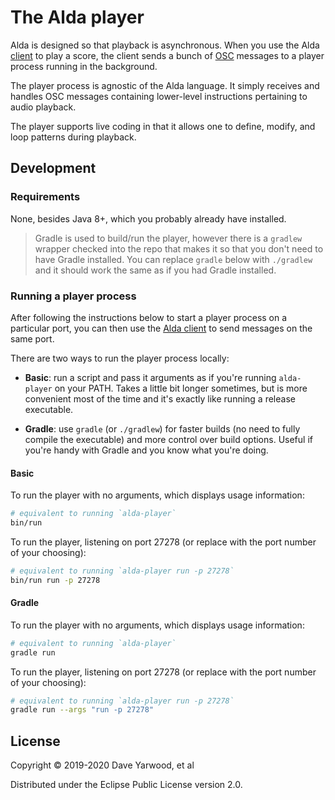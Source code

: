 # The Alda player

Alda is designed so that playback is asynchronous. When you use the Alda
[client](../client) to play a score, the client sends a bunch of
[OSC][osc-intro] messages to a player process running in the background.

[osc-intro]: http://opensoundcontrol.org/introduction-osc

The player process is agnostic of the Alda language. It simply receives and
handles OSC messages containing lower-level instructions pertaining to audio
playback.

The player supports live coding in that it allows one to define, modify, and
loop patterns during playback.

## Development

### Requirements

None, besides Java 8+, which you probably already have installed.

> Gradle is used to build/run the player, however there is a `gradlew` wrapper
> checked into the repo that makes it so that you don't need to have Gradle
> installed. You can replace `gradle` below with `./gradlew` and it should work
> the same as if you had Gradle installed.

### Running a player process

After following the instructions below to start a player process on a particular
port, you can then use the [Alda client](../client) to send messages on the same
port.

There are two ways to run the player process locally:

* **Basic**: run a script and pass it arguments as if you're running
  `alda-player` on your PATH. Takes a little bit longer sometimes, but is more
  convenient most of the time and it's exactly like running a release
  executable.

* **Gradle**: use `gradle` (or `./gradlew`) for faster builds (no need to fully
  compile the executable) and more control over build options. Useful if you're
  handy with Gradle and you know what you're doing.

#### Basic

To run the player with no arguments, which displays usage information:

```bash
# equivalent to running `alda-player`
bin/run
```

To run the player, listening on port 27278 (or replace with the port number of
your choosing):

```bash
# equivalent to running `alda-player run -p 27278`
bin/run run -p 27278
```

#### Gradle

To run the player with no arguments, which displays usage information:

```bash
# equivalent to running `alda-player`
gradle run
```

To run the player, listening on port 27278 (or replace with the port number of
your choosing):

```bash
# equivalent to running `alda-player run -p 27278`
gradle run --args "run -p 27278"
```

## License

Copyright © 2019-2020 Dave Yarwood, et al

Distributed under the Eclipse Public License version 2.0.

